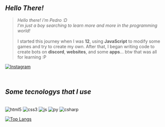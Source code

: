 
## *Hello There!*
>*Hello there! i'm Pedro :D <br>*
*I'm just a boy searching to learn more and more in the programming world!* <br><br>
I started this journey when I was **12**, using **JavaScript** to modify some games and try to create my own.
After that, I began writing code to create bots on **discord**, **websites**, and some **apps**... btw that was all for learning :P

[![Instagram](https://img.shields.io/badge/Instagram-E4405F?style=for-the-badge&logo=instagram&logoColor=white)](https://www.instagram.com/opedrokk/)

<br>

## *Some tecnologys that I use*

<div style="display: inline-block"><br/>
    <img align="center" alt="html5" src="https://img.shields.io/badge/HTML5-E34F26.svg?style=for-the-badge&logo=HTML5&logoColor=white">
    <img align="center" alt="css3" src="https://img.shields.io/badge/CSS3-1572B6.svg?style=for-the-badge&logo=CSS3&logoColor=white"/>
    <img align="center" alt="js" src="https://img.shields.io/badge/JavaScript-F7DF1E.svg?style=for-the-badge&logo=JavaScript&logoColor=black"/>
    <img align="center" alt="py" src="https://img.shields.io/badge/Python-3776AB.svg?style=for-the-badge&logo=Python&logoColor=white"/>
    <img align="center" alt="csharp" src="https://img.shields.io/badge/C%23-239120?style=for-the-badge&logo=c-sharp&logoColor=white"/>
</div>

<br>

[![Top Langs](https://github-readme-stats.vercel.app/api/top-langs/?username=oPedroKK&layout=donut)](https://github.com/oPedroKK/github-readme-stats)
